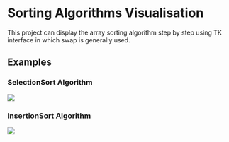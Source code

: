 # Sorting Algorithms Visualisation
This project can display the array sorting algorithm step by step using TK interface in which swap is generally used.
## Examples
### SelectionSort Algorithm
![](SelectionSort.gif)
### InsertionSort Algorithm
![](InsertionSort.gif)
